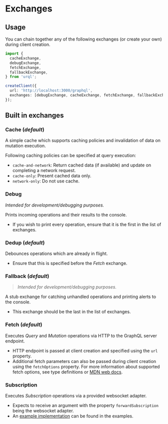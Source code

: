 # Exchanges

## Usage

You can chain together any of the following exchanges (or create your own) during client creation.

```ts
import {
  cacheExchange,
  debugExchange,
  fetchExchange,
  fallbackExchange,
} from 'urql';

createClient({
  url: 'http://localhost:3000/graphql',
  exchanges: [debugExchange, cacheExchange, fetchExchange, fallbackExchange],
});
```

## Built in exchanges

### Cache (_default_)

A simple cache which supports caching policies and invalidation of data on mutation execution.

Following caching policies can be specified at query execution:

- `cache-and-network`: Return cached data (if available) and update on completing a network request.
- `cache-only`: Present cached data only.
- `network-only`: Do not use cache.

### Debug

_Intended for development/debugging purposes._

Prints incoming operations and their results to the console.

- If you wish to print every operation, ensure that it is the first in the list of exchanges.

### Dedup (_default_)

Debounces operations which are already in flight.

- Ensure that this is specified before the _Fetch_ exchange.

### Fallback (_default_)

> _Intended for development/debugging purposes._

A stub exchange for catching unhandled operations and printing alerts to the console.

- This exchange should be the last in the list of exchanges.

### Fetch (_default_)

Executes _Query_ and _Mutation_ operations via HTTP to the GraphQL server endpoint.

- HTTP endpoint is passed at client creation and specified using the `url` property.
- Additional fetch parameters can also be passed during client creation using the `fetchOptions` property. For more information about supported fetch options, see type definitions or [MDN web docs](https://developer.mozilla.org/en-US/docs/Web/API/WindowOrWorkerGlobalScope/fetch#Parameters).

### Subscription

Executes _Subscription_ operations via a provided websocket adapter.

- Expects to receive an argument with the property `forwardSubscription` being the websocket adapter.
- An [example implementation](https://github.com/FormidableLabs/urql/blob/master/examples/2-using-subscriptions/src/app/index.tsx) can be found in the examples.
